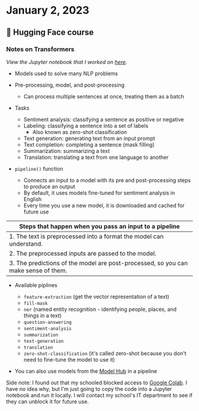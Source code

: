 # January 2, 2023

## 🤗 Hugging Face course

### Notes on Transformers

*View the Jupyter notebook that I worked on [here](notebooks/2023-01-02.ipynb).*

- Models used to solve many NLP problems
- Pre-processing, model, and post-processing
  - Can process multiple sentences at once, treating them as a batch
- Tasks
  - Sentiment analysis: classifying a sentence as positive or negative
  - Labeling: classifying a sentence into a set of labels
    - Also known as zero-shot classification
  - Text generation: generating text from an input prompt
  - Text completion: completing a sentence (mask filling)
  - Summarization: summarizing a text
  - Translation: translating a text from one language to another

- `pipeline()` function
  - Connects an input to a model with its pre and post-processing steps to produce an output
  - By default, it uses models fine-tuned for sentiment analysis in English
  - Every time you use a new model, it is downloaded and cached for future use

| Steps that happen when you pass an input to a pipeline                             |
|------------------------------------------------------------------------------------|
| 1. The text is preprocessed into a format the model can understand.                |
| 2. The preprocessed inputs are passed to the model.                                |
| 3. The predictions of the model are post-processed, so you can make sense of them. |

- Available piplines
  - `feature-extraction` (get the vector representation of a text)
  - `fill-mask`
  - `ner` (named entity recognition - identifying people, places, and things in a text)
  - `question-answering`
  - `sentiment-analysis`
  - `summarization`
  - `text-generation`
  - `translation`
  - `zero-shot-classification` (it's called zero-shot because you don't need to fine-tune the model to use it)

- You can also use models from the [Model Hub](https://huggingface.co/models) in a pipeline

Side note: I found out that my schooled blocked access to [Google Colab](https://colab.research.google.com/). I have no idea why, but I'm just going to copy the code into a Jupyter notebook and run it locally. I will contact my school's IT department to see if they can unblock it for future use.
